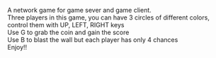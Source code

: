 A network game for game sever and game client.   
Three players in this game, you can have 3 circles of different colors, control them with UP, LEFT, RIGHT keys    
Use G to grab the coin and gain the score   
Use B to blast the wall but each player has only 4 chances   
Enjoy!! 
